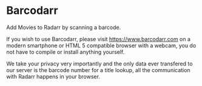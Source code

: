 # Barcodarr
Add Movies to Radarr by scanning a barcode.

If you wish to use Barcodarr, please visit https://www.barcodarr.com on a modern smartphone or HTML 5 compatible browser with a webcam, you do not have to compile or install anything yourself.

We take your privacy very importantly and the only data ever transfered to our server is the barcode number for a title lookup, all the communication with Radarr happens in your browser.
